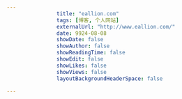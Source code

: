 ---
                title: "eallion.com"
                tags: [博客, 个人网站]
                externalUrl: "http://www.eallion.com/"
                date: 9924-08-08
                showDate: false
                showAuthor: false
                showReadingTime: false
                showEdit: false
                showLikes: false
                showViews: false
                layoutBackgroundHeaderSpace: false
                ---

